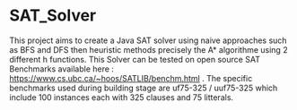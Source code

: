 # SAT_Solver
This project aims to create a Java SAT solver using naive approaches such as BFS and DFS then heuristic methods precisely the A* algorithme using 2 different h functions.
This Solver can be tested on open source SAT Benchmarks available here : https://www.cs.ubc.ca/~hoos/SATLIB/benchm.html . 
The specific benchmarks used during building stage are uf75-325 / uuf75-325 which include 100 instances each with 325 clauses and 75 litterals. 
